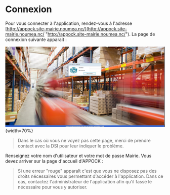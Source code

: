 # Connexion

Pour vous connecter à l'application, rendez-vous à l'adresse [http://appock.site-mairie.noumea.nc/](http://appock.site-mairie.noumea.nc/ "http://appock.site-mairie.noumea.nc/").
La page de connexion suivante apparait :

![Connexion](images/chap_01/connexion.jpg "Connexion"){width=70%}

> Dans le cas où vous ne voyez pas cette page, merci de prendre contact avec la DSI pour leur indiquer le problème.

Renseignez votre nom d'utilisateur et votre mot de passe Mairie.
Vous devez arriver sur la page d'accueil d'APPOCK :

> Si une erreur "rouge" apparaît c'est que vous ne disposez pas des droits nécessaires vous permettant d’accéder à l'application.
> Dans ce cas, contactez l'administrateur de l'application afin qu'il fasse le nécessaire pour vous y autoriser.
